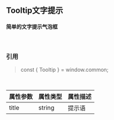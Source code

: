 ## Tooltip文字提示
#### 简单的文字提示气泡框
&nbsp;
&nbsp;
&nbsp;
### 引用
>const { Tooltip } = window.common;

&nbsp;
&nbsp;

| 属性参数 | 属性类型 | 属性描述 |
| ------ | ------ | ------ |
| title  | string | 提示语 |
